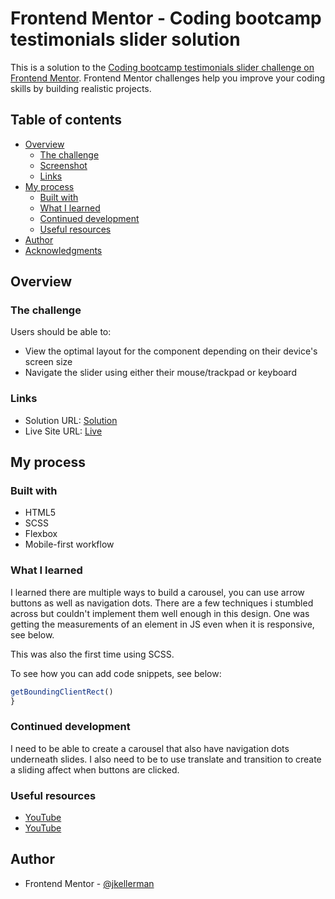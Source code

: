 # Frontend Mentor - Coding bootcamp testimonials slider solution

This is a solution to the [Coding bootcamp testimonials slider challenge on Frontend Mentor](https://www.frontendmentor.io/challenges/coding-bootcamp-testimonials-slider-4FNyLA8JL). Frontend Mentor challenges help you improve your coding skills by building realistic projects.

## Table of contents

- [Overview](#overview)
  - [The challenge](#the-challenge)
  - [Screenshot](#screenshot)
  - [Links](#links)
- [My process](#my-process)
  - [Built with](#built-with)
  - [What I learned](#what-i-learned)
  - [Continued development](#continued-development)
  - [Useful resources](#useful-resources)
- [Author](#author)
- [Acknowledgments](#acknowledgments)

## Overview

### The challenge

Users should be able to:

- View the optimal layout for the component depending on their device's screen size
- Navigate the slider using either their mouse/trackpad or keyboard

### Links

- Solution URL: [Solution](https://github.com/jkellerman/coding-bootcamp-testimonials-slider-master)
- Live Site URL: [Live](https://jkellerman.github.io/coding-bootcamp-testimonials-slider-master/)

## My process

### Built with

- HTML5
- SCSS
- Flexbox
- Mobile-first workflow

### What I learned

I learned there are multiple ways to build a carousel, you can use arrow buttons as well as navigation dots. There are a few techniques i stumbled across but couldn't implement them well enough in this design. One was getting the measurements of an element in JS even when it is responsive, see below.

This was also the first time using SCSS.

To see how you can add code snippets, see below:

```js
getBoundingClientRect()
}
```

### Continued development

I need to be able to create a carousel that also have navigation dots underneath slides. I also need to be to use translate and transition to create a sliding affect when buttons are clicked.

### Useful resources

- [YouTube](https://www.youtube.com/watch?v=gBzsE0oieio&t=1627s)
- [YouTube](https://www.youtube.com/watch?v=eywZbJ5PVjg&list=PL-2rGHvBxh35HNEOrJF-vGIGJ0pfWI254&index=19&t=264s)

## Author

- Frontend Mentor - [@jkellerman](https://www.frontendmentor.io/profile/jkellerman)
